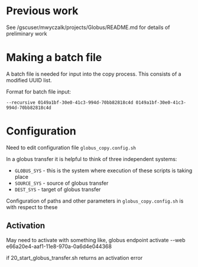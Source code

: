 


# Previous work

See /gscuser/mwyczalk/projects/Globus/README.md for details of preliminary work

# Making a batch file

A batch file is needed for input into the copy process.  This consists of a modified UUID list.

Format for batch file input:
```
--recursive 0149a1bf-30e0-41c3-994d-70bb82818c4d 0149a1bf-30e0-41c3-994d-70bb82818c4d
```

# Configuration

Need to edit configuration file `globus_copy.config.sh`

In a globus transfer it is helpful to think of three independent systems:
* `GLOBUS_SYS` - this is the system where execution of these scripts is taking place
* `SOURCE_SYS` - source of globus transfer
* `DEST_SYS`   - target of globus transfer

Configuration of paths and other parameters in `globus_copy.config.sh` is with respect to these

## Activation

May need to activate with something like,
    globus endpoint activate --web e66a20e4-aaf1-11e8-970a-0a6d4e044368

if 20_start_globus_transfer.sh returns an activation error
